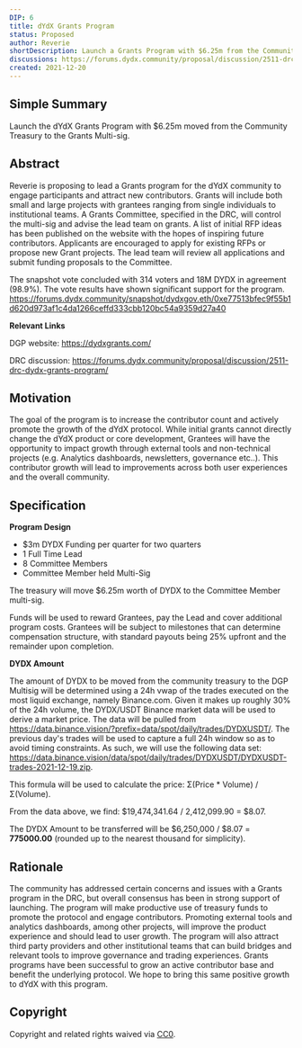 ```yaml
---
DIP: 6
title: dYdX Grants Program
status: Proposed
author: Reverie
shortDescription: Launch a Grants Program with $6.25m from the Community Treasury
discussions: https://forums.dydx.community/proposal/discussion/2511-drc-dydx-grants-program/
created: 2021-12-20
---
```


## Simple Summary

Launch the dYdX Grants Program with $6.25m moved from the Community Treasury to the Grants Multi-sig.

## Abstract

Reverie is proposing to lead a Grants program for the dYdX community to engage participants and attract new contributors. Grants will include both small and large projects with grantees ranging from single individuals to institutional teams. A Grants Committee, specified in the DRC, will control the multi-sig and
advise the lead team on grants. A list of initial RFP ideas has been published on the website with the hopes of inspiring future contributors. Applicants are
encouraged to apply for existing RFPs or propose new Grant projects. The lead team will review all applications and submit funding proposals to the Committee.

The snapshot vote concluded with 314 voters and 18M DYDX in agreement (98.9%). The vote results have shown significant support for the program.
https://forums.dydx.community/snapshot/dydxgov.eth/0xe77513bfec9f55b1d620d973af1c4da1266ceffd333cbb120bc54a9359d27a40

**Relevant Links**

DGP website: https://dydxgrants.com/

DRC discussion: https://forums.dydx.community/proposal/discussion/2511-drc-dydx-grants-program/

## Motivation

The goal of the program is to increase the contributor count and actively promote the growth of the dYdX protocol. While initial grants cannot directly change
the dYdX product or core development, Grantees will have the opportunity to impact growth through external tools and non-technical projects (e.g. Analytics dashboards, newsletters, governance etc..). This contributor growth will lead to improvements across both user experiences and the overall community.

## Specification

**Program Design**

* $3m DYDX Funding per quarter for two quarters
* 1 Full Time Lead
* 8 Committee Members
* Committee Member held Multi-Sig

The treasury will move $6.25m worth of DYDX to the Committee Member multi-sig.

Funds will be used to reward Grantees, pay the Lead and cover additional program costs. Grantees will be subject to milestones that can determine compensation structure, with standard payouts being 25% upfront and the remainder upon completion.

**DYDX Amount**

The amount of DYDX to be moved from the community treasury to the DGP Multisig will be determined using a 24h vwap of the trades executed on the most liquid exchange, namely Binance.com. Given it makes up roughly 30% of the 24h volume, the DYDX/USDT Binance market data will be used to derive a market price. The data will be pulled from https://data.binance.vision/?prefix=data/spot/daily/trades/DYDXUSDT/. The previous day's trades will be used to capture a full 24h window so as to avoid timing constraints. As such, we will use the following data set: https://data.binance.vision/data/spot/daily/trades/DYDXUSDT/DYDXUSDT-trades-2021-12-19.zip.

This formula will be used to calculate the price: Σ(Price * Volume) / Σ(Volume).

From the data above, we find: $19,474,341.64 / 2,412,099.90 = $8.07.

The DYDX Amount to be transferred will be $6,250,000 / $8.07 = **775000.00** (rounded up to the nearest thousand for simplicity).


## Rationale

The community has addressed certain concerns and issues with a Grants program in the DRC, but overall consensus has been in strong support of launching. The program will make productive use of treasury funds to promote the protocol and engage contributors. Promoting external tools and analytics dashboards, among other projects, will improve the product experience and should lead to user growth. The program will also attract third party providers and other institutional teams that can build bridges and relevant tools to improve governance and trading experiences.
Grants programs have been successful to grow an active contributor base and benefit the underlying protocol. We hope to bring this same positive growth to dYdX with this program.


## Copyright

Copyright and related rights waived via [CC0](https://creativecommons.org/publicdomain/zero/1.0/).
